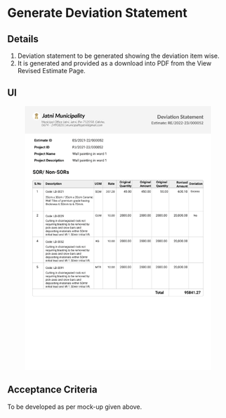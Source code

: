 # Generate Deviation Statement

## Details

1. Deviation statement to be generated showing the deviation item wise.
2. It is generated and provided as a download into PDF from the View Revised Estimate Page.

## UI <a href="#ui" id="ui"></a>

<figure><img src="../../../../../../.gitbook/assets/Deviation Statement.png" alt=""><figcaption></figcaption></figure>

## Acceptance Criteria <a href="#acceptancecriteria" id="acceptancecriteria"></a>

To be developed as per mock-up given above.

